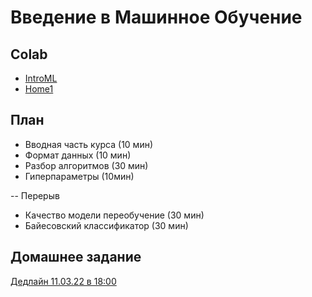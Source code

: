 # Введение в Машинное Обучение

## Colab
* [IntroML](https://colab.research.google.com/github/samstikhin/ml2022/blob/master/01-IntroML/IntroML.ipynb)
* [Home1](https://colab.research.google.com/github/samstikhin/ml2022/blob/master/01-IntroML/Home1.ipynb)


## План
* Вводная часть курса (10 мин)
* Формат данных (10 мин)
* Разбор алгоритмов (30 мин)
* Гиперпараметры (10мин)

-- Перерыв
* Качество модели переобучение (30 мин)
* Байесовский классификатор (30 мин)


## Домашнее задание
[Дедлайн 11.03.22 в 18:00](https://ulearn.me/course/ml/Pervoe_obuchenie_81c95dbe-44a2-4dfa-93bb-4a23a0a30794)
